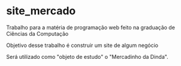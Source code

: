 # site_mercado
Trabalho para a matéria de programação web feito na graduação de Ciências da Computação

Objetivo desse trabalho é construir um site de algum negócio

Será utilizado como "objeto de estudo" o "Mercadinho da Dinda".
